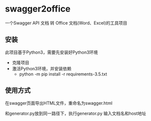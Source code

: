 # swagger2office
一个Swagger API 文档 转 Office 文档(Word、Excel)的工具项目

## 安装
此项目基于Python3，需要先安装好Python3环境

- 克隆项目
- 激活Python3环境，并安装依赖
  - python -m pip install -r requirements-3.5.txt

## 使用方式

在swagger页面导出HTML文件，重命名为swagger.html

和generator.py放到同一路径下，执行generator.py 输入文档名和host地址
